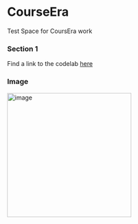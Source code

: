 # CourseEra
Test Space for CoursEra work 

### Section 1 
Find a link to the codelab [here](https://github.com/martin-cala1/CourseEra/blob/main/technical_docs.ipynb)

### Image 
<img width="289" alt="image" src="https://user-images.githubusercontent.com/121202086/225758213-732394f6-04f1-4da2-b192-b3b07d8a5e4e.png">

